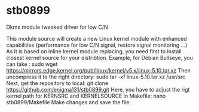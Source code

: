 # stb0899
Dkms module tweaked driver for low C/N

This module source will create a new Linux kernel module with enhanced capabilities (performance for low C/N signal, restore signal monitoring ...)
As it is based on inline kernel module replacing, you need first to install closest kernel source for your distribtion.
Example, for Debian Bullseye, you can take : 
sudo wget https://mirrors.edge.kernel.org/pub/linux/kernel/v5.x/linux-5.10.tar.xz
Then uncompress it to the right directory:
sudo tar -xf linux-5.10.tar.xz /usr/src
Next, get the repository to local:
git clone https://github.com/enigma131/stb0899.git
Here, you have to adjust the rigt kernel path for KERNSRC and KERNELSOURCE in Makefile:
nano stb0899/Makefile 
Make changes and save the file.
